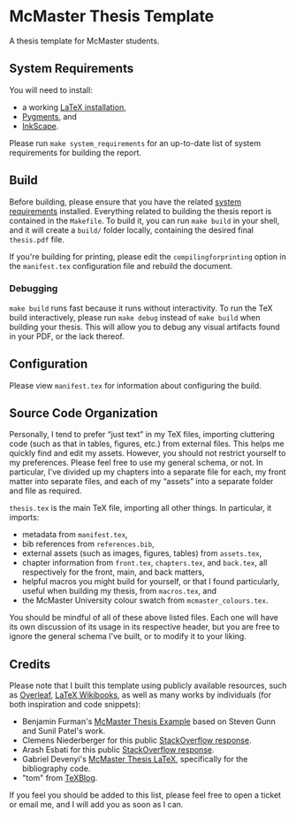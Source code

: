 # McMaster Thesis Template

A thesis template for McMaster students.

## System Requirements

You will need to install:

* a working [LaTeX installation](https://github.com/JacquesCarette/Drasil/wiki/New-Workspace-Setup#latex),
* [Pygments](https://pygments.org/), and
* [InkScape](https://inkscape.org/).

Please run `make system_requirements` for an up-to-date list of system
requirements for building the report.

## Build

Before building, please ensure that you have the related [system
requirements](#system-requirements) installed. Everything related to building
the thesis report is contained in the `Makefile`. To build it, you can run `make
build` in your shell, and it will create a `build/` folder locally, containing
the desired final `thesis.pdf` file.

If you're building for printing, please edit the `compilingforprinting` option
in the `manifest.tex` configuration file and rebuild the document.

### Debugging

`make build` runs fast because it runs without interactivity. To run the TeX
build interactively, please run `make debug` instead of `make build` when
building your thesis. This will allow you to debug any visual artifacts found in
your PDF, or the lack thereof.

## Configuration

Please view `manifest.tex` for information about configuring the build.

## Source Code Organization

Personally, I tend to prefer “just text” in my TeX files, importing cluttering
code (such as that in tables, figures, etc.) from external files. This helps me
quickly find and edit my assets. However, you should not restrict yourself to my
preferences. Please feel free to use my general schema, or not. In particular,
I've divided up my chapters into a separate file for each, my front matter into
separate files, and each of my “assets” into a separate folder and file as
required.

`thesis.tex` is the main TeX file, importing all other things. In particular, it
imports:
* metadata from `manifest.tex`,
* bib references from `references.bib`,
* external assets (such as images, figures, tables) from `assets.tex`,
* chapter information from `front.tex`, `chapters.tex`, and `back.tex`, all
  respectively for the front, main, and back matters,
* helpful macros you might build for yourself, or that I found particularly,
  useful when building my thesis, from `macros.tex`, and
* the McMaster University colour swatch from `mcmaster_colours.tex`.

You should be mindful of all of these above listed files. Each one will have its
own discussion of its usage in its respective header, but you are free to ignore
the general schema I've built, or to modify it to your liking.

## Credits

Please note that I built this template using publicly available resources, such
as [Overleaf](https://www.overleaf.com/), [LaTeX
Wikibooks](https://en.wikibooks.org/wiki/LaTeX), as well as many works by
individuals (for both inspiration and code snippets):

* Benjamin Furman's [McMaster Thesis Example](https://www.overleaf.com/latex/templates/mcmaster-thesis-example/bjccppctqwgt) based on Steven Gunn and Sunil Patel's work.
* Clemens Niederberger for this public [StackOverflow response](https://tex.stackexchange.com/a/257896).
* Arash Esbati for this public [StackOverflow response](https://tex.stackexchange.com/a/254177).
* Gabriel Devenyi's [McMaster Thesis
  LaTeX](https://github.com/gdevenyi/mcmaster.latex), specifically for the
  bibliography code.
* "tom" from
  [TeXBlog](https://texblog.org/2012/03/21/cross-referencing-list-items/).

If you feel you should be added to this list, please feel free to open a ticket
or email me, and I will add you as soon as I can.
